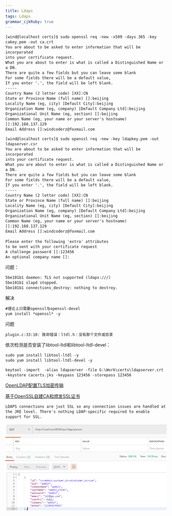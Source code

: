 ```yaml
---
title: Ldaps 
tags: Ldaps
grammar_cjkRuby: true
---
```


```
[wind@localhost certs]$ sudo openssl req -new -x509 -days 365 -key cakey.pem -out ca.crt
You are about to be asked to enter information that will be incorporated
into your certificate request.
What you are about to enter is what is called a Distinguished Name or a DN.
There are quite a few fields but you can leave some blank
For some fields there will be a default value,
If you enter '.', the field will be left blank.
-----
Country Name (2 letter code) [XX]:CN
State or Province Name (full name) []:beijing
Locality Name (eg, city) [Default City]:beijing
Organization Name (eg, company) [Default Company Ltd]:beijing
Organizational Unit Name (eg, section) []:beijing
Common Name (eg, your name or your server's hostname) []:192.168.137.129
Email Address []:windcoderz@foxmail.com
```


```
[wind@localhost certs]$ sudo openssl req -new -key ldapkey.pem -out ldapserver.csr
You are about to be asked to enter information that will be incorporated
into your certificate request.
What you are about to enter is what is called a Distinguished Name or a DN.
There are quite a few fields but you can leave some blank
For some fields there will be a default value,
If you enter '.', the field will be left blank.
-----
Country Name (2 letter code) [XX]:CN
State or Province Name (full name) []:beijing
Locality Name (eg, city) [Default City]:beijing
Organization Name (eg, company) [Default Company Ltd]:beijing
Organizational Unit Name (eg, section) []:beijing
Common Name (eg, your name or your server's hostname) []:192.168.137.129
Email Address []:windcoderz@foxmail.com

Please enter the following 'extra' attributes
to be sent with your certificate request
A challenge password []:123456
An optional company name []:

```

问题：
```
5be101b1 daemon: TLS not supported (ldaps:///)
5be101b1 slapd stopped.
5be101b1 connections_destroy: nothing to destroy.
```
解决
```
#理论上只需要openssl与openssl-devel
yum install *openssl* -y
```

问题
```
plugin.c:33:18: 致命错误：ltdl.h：没有那个文件或目录
```
依次检测是否安装了libtool-ltdl和libtool-ltdl-devel：
```
sudo yum install libtool-ltdl -y
sudo yum install libtool-ltdl-devel -y
```



```
keytool -import  -alias ldapserver -file G:\Work\certs\ldapserver.crt -keystore cacerts.jks -keypass 123456 -storepass 123456
```


[OpenLDAP配置TLS加密传输](https://www.cnblogs.com/netonline/p/7517685.html)

[基于OpenSSL自建CA和颁发SSL证书](http://seanlook.com/2015/01/18/openssl-self-sign-ca/)



[](http://forum.spring.io/forum/spring-projects/security/86987-spring-security-ldap-truststore-keystore)
```
LDAPS connections are just SSL so any connection issues are handled at the JRE level. There's nothing LDAP-specific required to enable support for SSL.
```


![enter description here](./images/1542277219451.png)